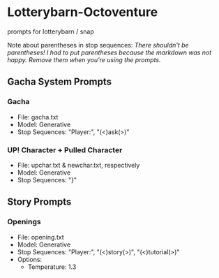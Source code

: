 # Lotterybarn-Octoventure
prompts for lotterybarn / snap

Note about parentheses in stop sequences: *There shouldn't be parentheses! I had to put parentheses because the markdown was not happy. Remove them when you're using the prompts.*

## Gacha System Prompts
### Gacha
* File: gacha.txt
* Model: Generative
* Stop Sequences: "Player:", "(<)ask(>)" 

### UP! Character + Pulled Character
* File: upchar.txt & newchar.txt, respectively
* Model: Generative
* Stop Sequences: "}"

## Story Prompts
### Openings
* File: opening.txt
* Model: Generative
* Stop Sequences: "Player:", "(<)story(>)", "(<)tutorial(>)"
* Options:
  * Temperature: 1.3
